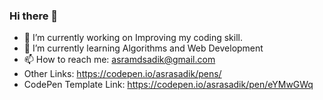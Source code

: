 ### Hi there 👋

- 🔭 I’m currently working on Improving my coding skill.
- 🌱 I’m currently learning Algorithms and Web Development
- 📫 How to reach me: asramdsadik@gmail.com
- Other Links: https://codepen.io/asrasadik/pens/
- CodePen Template Link: https://codepen.io/asrasadik/pen/eYMwGWq
